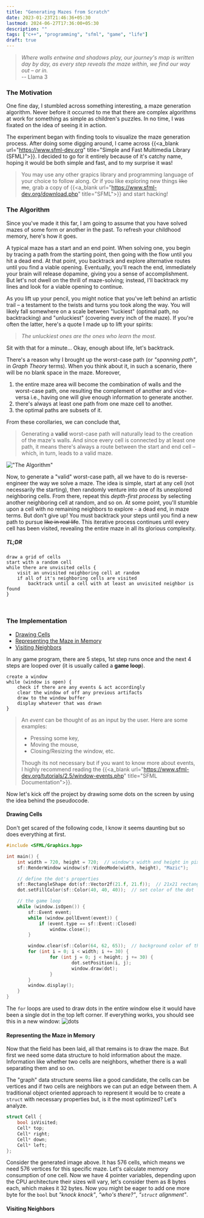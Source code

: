 ```yaml
---
title: "Generating Mazes from Scratch"
date: 2023-01-23T21:46:36+05:30
lastmod: 2024-06-27T17:36:00+05:30
description: ""
tags: ["c++", "programming", "sfml", "game", "life"]
draft: true
---
```

> _Where walls entwine and shadows play, our journey's map is written day by day, as every step reveals the maze within, we find our way out – or in._  
> -- Llama 3

### The Motivation
One fine day, I stumbled across something interesting, a maze generation algorithm. Never before it occurred to me that there are complex algorithms at work for something as simple as children's puzzles. In no time, I was fixated on the idea of seeing it in action.

The experiment began with finding tools to visualize the maze generation process. After doing some digging around, I came across {{<a_blank url="https://www.sfml-dev.org" title="Simple and Fast Multimedia Library (SFML)">}}. I decided to go for it entirely because of it's catchy name, hoping it would be both simple and fast, and to my surprise it was!

> You may use any other grapics library and programming language of your choice to follow along. Or if you like exploring new things ~~like me~~, grab a copy of {{<a_blank url="https://www.sfml-dev.org/download.php" title="SFML">}} and start hacking!

### The Algorithm
Since you've made it this far, I am going to assume that you have solved mazes of some form or another in the past. To refresh your childhood memory, here's how it goes.

A typical maze has a start and an end point. When solving one, you begin by tracing a path from the starting point, then going with the flow until you hit a dead end. At that point, you backtrack and explore alternative routes until you find a viable opening. Eventually, you'll reach the end, immediately your brain will release dopamine, giving you a sense of accomplishment. But let's not dwell on the thrill of maze-solving; instead, I'll backtrack my lines and look for a viable opening to continue.

As you lift up your pencil, you might notice that you've left behind an artistic trail – a testament to the twists and turns you took along the way. You will likely fall somewhere on a scale between "luckiest" (optimal path, no backtracking) and "unluckiest" (covering every inch of the maze). If you're often the latter, here's a quote I made up to lift your spirits:

> _The unluckiest ones are the ones who learn the most._

Sit with that for a minute... Okay, enough about life, let's backtrack.

There's a reason why I brought up the worst-case path (or _"spanning path"_, in _Graph Theory_ terms). When you think about it, in such a scenario, there will be no blank space in the maze. Moreover,
1. the entire maze area will become the combination of walls and the worst-case path, one resulting the complement of another and vice-versa i.e., having one will give enough information to generate another.
2. there's always at least one path from one maze cell to another.
3. the optimal paths are subsets of it.

From these corollaries, we can conclude that,

> Generating a **valid** worst-case path will naturally lead to the creation of the maze's walls. And since every cell is connected by at least one path, it means there's always a route between the start and end cell – which, in turn, leads to a valid maze.

!["The Algorithm"](/images/mazic.gif "An animation showing various steps in the algorithm.")

Now, to generate a "valid" worst-case path, all we have to do is reverse-engineer the way we solve a maze. The idea is simple, start at any cell (not necessarily the starting), then randomly venture into one of its unexplored neighboring cells. From there, repeat this _depth-first process_ by selecting another neighboring cell at random, and so on. At some point, you'll stumble upon a cell with no remaining neighbors to explore - a dead end, in maze terms. But don't give up! You must backtrack your steps until you find a new path to pursue ~~like in real life~~. This iterative process continues until every cell has been visited, revealing the entire maze in all its glorious complexity.

##### TL;DR
```plaintext {linenos=false}
draw a grid of cells
start with a random cell
while there are unvisited cells {
    visit an unvisited neighboring cell at random
    if all of it's neighboring cells are visited
        backtrack until a cell with at least an unvisited neighbor is found
}
```
&nbsp;
### The Implementation
- [Drawing Cells](#drawing-cells)
- [Representing the Maze in Memory](#representing-the-maze-in-memory)
- [Visiting Neighbors](#visiting-neighbors)

In any game program, there are 5 steps, 1st step runs once and the next 4 steps are looped over (it is usually called a **game loop**).
```plaintext {linenos=false}
create a window
while (window is open) {
    check if there are any events & act accordingly
    clear the window of off any previous artifacts
    draw to the window buffer
    display whatever that was drawn
}
```
> An _event_ can be thought of as an input by the user. Here are some examples:
> - Pressing some key,
> - Moving the mouse,
> - Closing/Resizing the window, etc.
>
> Though its not necessary but if you want to know more about events, I highly recommend reading the {{<a_blank url="https://www.sfml-dev.org/tutorials/2.5/window-events.php" title="SFML Documentation">}}.

Now let's kick off the project by drawing some dots on the screen by using the idea behind the pseudocode.
#### Drawing Cells
Don't get scared of the following code, I know it seems daunting but so does everything at first.
```c++
#include <SFML/Graphics.hpp>

int main() {
    int width = 720, height = 720;  // window's width and height in pixels
    sf::RenderWindow window(sf::VideoMode(width, height), "Mazic");

    // define the dot's properties
    sf::RectangleShape dot(sf::Vector2f(21.f, 21.f));  // 21x21 rectangular dot
    dot.setFillColor(sf::Color(40, 40, 40));  // set color of the dot

    // the game loop
    while (window.isOpen()) {
        sf::Event event;
        while (window.pollEvent(event)) {
            if (event.type == sf::Event::Closed)
                window.close();
        }

        window.clear(sf::Color(64, 62, 65));  // background color of the maze
        for (int i = 0; i < width; i += 30) {
                for (int j = 0; j < height; j += 30) {
                        dot.setPosition(i, j);
                        window.draw(dot);
                }
        }
        window.display();
    }
}
```
The `for` loops are used to draw dots in the entire window else it would have been a single dot in the top left corner. If everything works, you should see this in a new window:
![dots](/images/dots.png "They don't look like 'dots', do they? 'cell' is a more accurate term.")
#### Representing the Maze in Memory
Now that the field has been laid, all that remains is to draw the maze. But first we need some data structure to hold information about the maze. Information like whether two cells are neighbors, whether there is a wall separating them and so on.

The "graph" data structure seems like a good candidate, the cells can be vertices and if two cells are neighbors we can put an edge between them. A traditional object oriented approach to represent it would be to create a `struct` with necessary properties but, is it the most optimized? Let's analyze.
```c++
struct Cell {
    bool isVisited;
    Cell* top;
    Cell* right;
    Cell* down;
    Cell* left;
};
```

Consider the generated image above. It has 576 cells, which means we need 576 vertices for this specific maze. Let's calculate memory consumption of one cell. Now we have 4 pointer variables, depending upon the CPU architecture their sizes will vary, let's consider them as 8 bytes each, which makes it 32 bytes. Now you might be eager to add one more byte for the `bool` but _"knock knock"_, _"who's there?"_, _"`struct` alignment"_.
#### Visiting Neighbors
